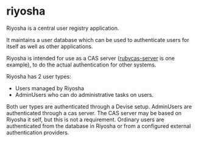 riyosha
=======

Riyosha is a central user registry application.

It maintains a user database which can be used to authenticate users for
itself as well as other applications.

Riyosha is intended for use as a CAS server 
([rubycas-server](http://rubycas.github.com/) is one example),
to do the actual authentication for other systems.

Riyosha has 2 user types:
* Users managed by Riyosha
* AdminUsers who can do administrative tasks on users.

Both uer types are authenticated through a Devise setup.
AdminUsers are authenticated through a cas server.
The CAS server may be based on Riyosha it self, but this is not a requirement.
Ordinary users are authenticated from the database in Riyosha or from a configured 
external authentication providers.


